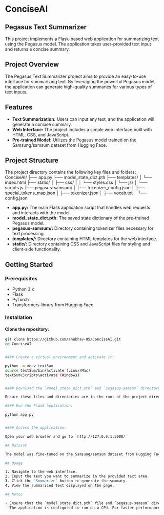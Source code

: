 # ConciseAI

## Pegasus Text Summarizer

This project implements a Flask-based web application for summarizing text using the Pegasus model. The application takes user-provided text input and returns a concise summary.

## Project Overview

The Pegasus Text Summarizer project aims to provide an easy-to-use interface for summarizing text. By leveraging the powerful Pegasus model, the application can generate high-quality summaries for various types of text inputs.

## Features

- **Text Summarization:** Users can input any text, and the application will generate a concise summary.
- **Web Interface:** The project includes a simple web interface built with HTML, CSS, and JavaScript.
- **Pre-trained Model:** Utilizes the Pegasus model trained on the Samsung/samsum dataset from Hugging Face.

## Project Structure

The project directory contains the following key files and folders:
ConciseAI/
├── app.py
├── model_state_dict.pth
├── templates/
│ └── index.html
├── static/
│ ├── css/
│ │ └── styles.css
│ └── js/
│ └── scripts.js
├── pegasus-samsum/
│ ├── tokenizer_config.json
│ ├── special_tokens_map.json
│ ├── tokenizer.json
│ ├── vocab.txt
│ └── config.json


- **app.py:** The main Flask application script that handles web requests and interacts with the model.
- **model_state_dict.pth:** The saved state dictionary of the pre-trained Pegasus model.
- **pegasus-samsum/:** Directory containing tokenizer files necessary for text processing.
- **templates/:** Directory containing HTML templates for the web interface.
- **static/:** Directory containing CSS and JavaScript files for styling and client-side functionality.

## Getting Started

### Prerequisites

- Python 3.x
- Flask
- PyTorch
- Transformers library from Hugging Face

### Installation

#### Clone the repository:

```bash
git clone https://github.com/anubhav-05/ConciseAI.git
cd ConciseAI


#### Create a virtual environment and activate it:

python -m venv textSum
source textSum/bin/activate (Linux/Mac)
textSum\Scripts\activate (Windows)


#### Download the `model_state_dict.pth` and `pegasus-samsum` directory:

Ensure these files and directories are in the root of the project directory.

#### Run the Flask application:

python app.py


#### Access the application:

Open your web browser and go to `http://127.0.0.1:5000/`

## Dataset

The model was fine-tuned on the Samsung/samsum dataset from Hugging Face, which consists of conversational text data. The dataset is available in the repository as a zip file.

## Usage

1. Navigate to the web interface.
2. Input the text you want to summarize in the provided text area.
3. Click the "Summarize" button to generate the summary.
4. View the summarized text displayed on the page.

## Notes

- Ensure that the `model_state_dict.pth` file and `pegasus-samsum` directory are correctly placed in the project root directory.
- The application is configured to run on a CPU. For faster performance, you may consider using a GPU if available.


